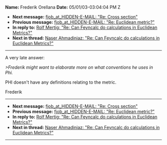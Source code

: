 **Name:** Frederik Orellana
**Date:** 05/01/03-03:04:04 PM Z

  - **Next message:** [fjob_at_HIDDEN-E-MAIL: "Re: Cross section"](0143.html)
  - **Previous message:** [fjob_at_HIDDEN-E-MAIL: "Re: Euclidean
    metric?"](0141.html)
  - **In reply to:** [Rolf Mertig: "Re: Can Feyncalc do calculations in
    Euclidean Metrics?"](0067.html)
  - **Next in thread:** [Naser Ahmadiniaz: "Re: Can Feyncalc do
    calculations in Euclidean Metrics?"](1018.html)

-----

A very late answer:  

*\>Frederik might want to elaborate more on what conventions he uses in
Phi.*  

PHI doesn't have any definitions relating to the metric.  

Frederik  

-----

  - **Next message:** [fjob_at_HIDDEN-E-MAIL: "Re: Cross section"](0143.html)
  - **Previous message:** [fjob_at_HIDDEN-E-MAIL: "Re: Euclidean
    metric?"](0141.html)
  - **In reply to:** [Rolf Mertig: "Re: Can Feyncalc do calculations in
    Euclidean Metrics?"](0067.html)
  - **Next in thread:** [Naser Ahmadiniaz: "Re: Can Feyncalc do
    calculations in Euclidean Metrics?"](1018.html)

-----

